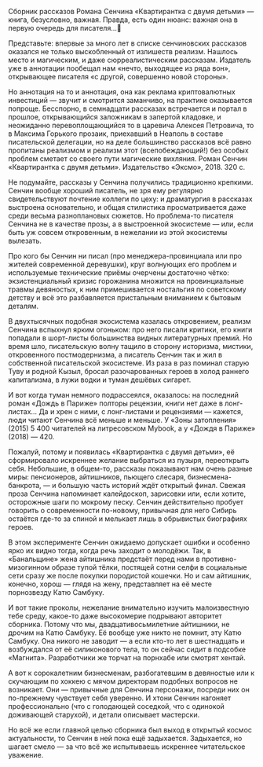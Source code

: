 
Сборник рассказов Романа Сенчина «Квартирантка с двумя детьми» — книга, безусловно, важная. Правда, есть один нюанс: важная она в первую очередь для писателя…🤭

Представьте: впервые за много лет в списке сенчиновских рассказов оказался не только выскобленный от излишеств реализм. Нашлось место и магическим, и даже сюрреалистическим рассказам. Издатель уже в аннотации пообещал нам «нечто, выходящее из ряда вон», открывающее писателя «с другой, совершенно новой стороны».

Но аннотация на то и аннотация, она как реклама криптовалютных инвестиций — звучит и смотрится заманчиво, на практике оказывается попроще. Бесспорно, в семнадцати рассказах встречается и портал в прошлое, открывающийся заложникам в запертой кладовке, и неожиданно перевоплощающийся то в царевича Алексея Петровича, то в Максима Горького прозаик, приехавший в Неаполь в составе писательской делегации, но на деле большинство рассказов всё равно пропитаны реализмом и реализм этот (всепобеждающий!) без особых проблем сметает со своего пути магические вихляния.
Роман Сенчин «Квартирантка с двумя детьми». Издательство «Эксмо», 2018. 320 с.

Не подумайте, рассказы у Сенчина получились традиционно крепкими. Сенчин вообще хороший писатель, не зря ему регулярно свидетельствуют почтение коллеги по цеху: и драматургия в рассказах выстроена основательно, и общая стилистика просматривается даже среди весьма разноплановых сюжетов. Но проблема-то писателя Сенчина не в качестве прозы, а в выстроенной экосистеме — или, если быть уж совсем откровенным, в нежелании из этой экосистемы вылезать.

Про кого бы Сенчин ни писал (про менеджера-провинциала или про жителей современной деревушки), круг волнующих его проблем и используемые технические приёмы очерчены достаточно чётко: экзистенциальный кризис горожанина множится на провинциальные травмы девяностых, к ним примешивается ностальгия по советскому детству и всё это разбавляется пристальным вниманием к бытовым деталям.

В двухтысячных подобная экосистема казалась откровением, реализм Сенчина вспыхнул ярким огоньком: про него писали критики, его книги попадали в шорт-листы большинства видных литературных премий. Но время шло, писательскую волну тащило в сторону историзма, мистики, откровенного постмодернизма, а писатель Сенчин так и жил в собственной писательской экосистеме. Из раза в раз поминал старую Туву и родной Кызыл, бросал разочарованных героев в холод раннего капитализма, в лужи водки и туман дешёвых сигарет.

И вот когда туман немного подрассеялся, оказалось: на последний роман «Дождь в Париже» полторы рецензии, книги нет даже в лонг-листах… Да и хрен с ними, с лонг-листами и рецензиями — кажется, люди читают Сенчина всё меньше и меньше. У «Зоны затопления» (2015) 5 400 читателей на литресовском Mybook, а у «Дождя в Париже» (2018) — 420.

Пожалуй, потому и появилась «Квартирантка с двумя детьми», её сформировало искреннее желание выбраться из пузыря, переоткрыть себя. Небольшие, в общем-то, рассказы показывают нам очень разные миры: пенсионеров, айтишников, пьющего слесаря, бизнесмена-банкрота, — и большую часть историй ждёт открытый финал. Свежая проза Сенчина напоминает калейдоскоп, зарисовки или, если хотите, осторожные шаги по мокрому песку. Сенчин действительно пробует говорить о современности по-новому, привычная для него Сибирь остаётся где-то за спиной и мелькает лишь в обрывистых биографиях героев.

В этом эксперименте Сенчин ожидаемо допускает ошибки и особенно ярко их видно тогда, когда речь заходит о молодёжи. Так, в «Банальщине» жена айтишника предстаёт перед нами в противно-мизогинном образе тупой тёлки, постящей сотни селфи в социальные сети сразу же после покупки породистой кошечки. Но и сам айтишник, конечно, хорош — глядя на жену, представляет на её месте порнозвезду Катю Самбуку.

И вот такие проколы, нежелание внимательно изучить малоизвестную тебе среду, какое-то даже высокомерие подрывают авторитет сборника. Потому что мы, двадцативосьмилетние айтишники, не дрочим на Катю Самбуку. Её вообще уже никто не помнит, эту Катю Самбуку. Она никого не заводит — а если кто-то лет в шестнадцать и возбуждался от её силиконового тела, то он сейчас сидит в подсобке «Магнита». Разработчики же торчат на порнхабе или смотрят хентай.

А вот к сорокалетним бизнесменам, разбогатевшим в девяностые или к скучающим по хоккею с мячом директорам подобных вопросов не возникает. Они — привычные для Сенчина персонажи, посреди них он по-прежнему чувствует себя уверенно. И хтони Сенчин нагоняет профессионально (что с голодающей соседкой, что с одинокой доживающей старухой), и детали описывает мастерски.

Но всё же если главной целью сборника был выход в открытый космос актуальности, то Сенчин в ней пока ещё задыхается. Задыхается, но шагает смело — за что всё же испытываешь искреннее читательское уважение.